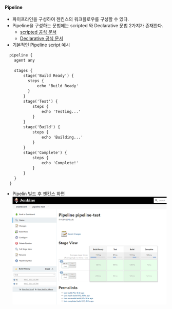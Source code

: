 #### Pipeline
  - 파이프라인을 구성하여 젠킨스의 워크플로우를 구성할 수 있다.
  - Pipeline을 구성하는 문법에는 scripted 와 Declarative 문법 2가지가 존재한다.
    - [scripted 공식 문서](https://www.jenkins.io/doc/book/pipeline/syntax/#scripted-pipeline)
    - [Declarative 공식 문서](https://www.jenkins.io/doc/book/pipeline/syntax/#declarative-pipeline)
  - 기본적인 Pipeline script 예시
  
  ```
    pipeline {
      agent any

      stages {
          stage('Build Ready') {
            steps {
                echo 'Build Ready'
            }
          }
          stage('Test') {
              steps {
                  echo 'Testing...'
              }
          }
          stage('Build') {
              steps {
                  echo 'Building...'
              }
          }
          stage('Complete') {
              steps {
                  echo 'Complete!'
              }
          }
      }
    }
  ```

  - Pipelin 빌드 후 젠킨스 화면
  ![ps 이미지](./images/1.png)